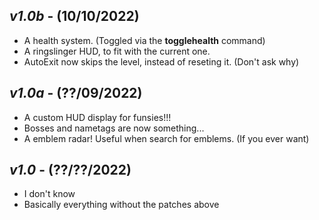 ## *v1.0b* - (10/10/2022)

- A health system. (Toggled via the **togglehealth** command)
- A ringslinger HUD, to fit with the current one.
- AutoExit now skips the level, instead of reseting it. (Don't ask why)

## *v1.0a* - (??/09/2022)

- A custom HUD display for funsies!!!
- Bosses and nametags are now something...
- A emblem radar! Useful when search for emblems. (If you ever want)

## *v1.0* - (??/??/2022)

- I don't know
- Basically everything without the patches above